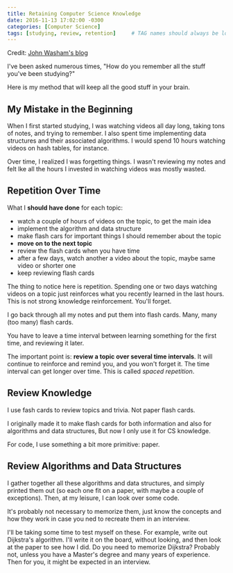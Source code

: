 ```yaml
---
title: Retaining Computer Science Knowledge
date: 2016-11-13 17:02:00 -0300
categories: [Computer Science]
tags: [studying, review, retention]     # TAG names should always be lowercase
---
```


Credit: [John Washam's blog](https://github.com/jwasham/coding-interview-university)

I've been asked numerous times, "How do you remember all the stuff you've been studying?"

Here is my method  that will keep all the good stuff in your brain.

## My Mistake in the Beginning

When I first started studying, I was watching videos all day long, taking tons of notes, and trying to remember. I also spent time implementing data structures and their associated algorithms. I would spend 10 hours watching videos on hash tables, for instance.

Over time, I realized I was forgetting things. I wasn't reviewing my notes and felt lke all the hours I invested in watching videos was mostly wasted.

## Repetition Over Time

What I **should have done** for each topic:

- watch a couple of hours of videos on the topic, to get the main idea
- implement the algorithm and data structure
- make flash cars for important things I should remember about the topic
- **move on to the next topic**
- review the flash cards when you have time
- after a few days, watch another a video about the topic, maybe same video or shorter one
- keep reviewing flash cards

The thing to notice here is repetition. Spending one or two days watching videos on a topic just reinforces what you recently learned in the last hours. This is not strong knowledge reinforcement. You'll forget.

I go back through all my notes and put them into flash cards. Many, many (too many) flash cards.

You have to leave a time interval between learning something for the first time, and reviewing it later.

The important point is: **review a topic over several time intervals**. It will continue to reinforce and remind you, and you won't forget it. The time interval can get longer over time. This is called _spaced repetition_.

## Review Knowledge

I use fash cards to review topics and trivia. Not paper flash cards.

I originally made it to make flash cards for both information and also for algorithms and data structures, But now I only use it for CS knowledge. 

For code, I use something a bit more primitive: paper.

## Review Algorithms and Data Structures

I gather together all these algorithms and data structures, and simply printed them out (so each one fit on a paper, with maybe a couple of exceptions). Then, at my leisure, I can look over some code.

It's probably not necessary to memorize them, just know the concepts and how they work in case you ned to recreate them in an interview.

I'll be taking some time to test myself on these. For example, write out Dijkstra's algorithm. I'll write it on the board, without looking, and then look at the paper to see how I did. Do you need to memorize Dijkstra? Probably not, unless you have a Master's degree and many years of experience. Then for you, it might be expected in an interview.